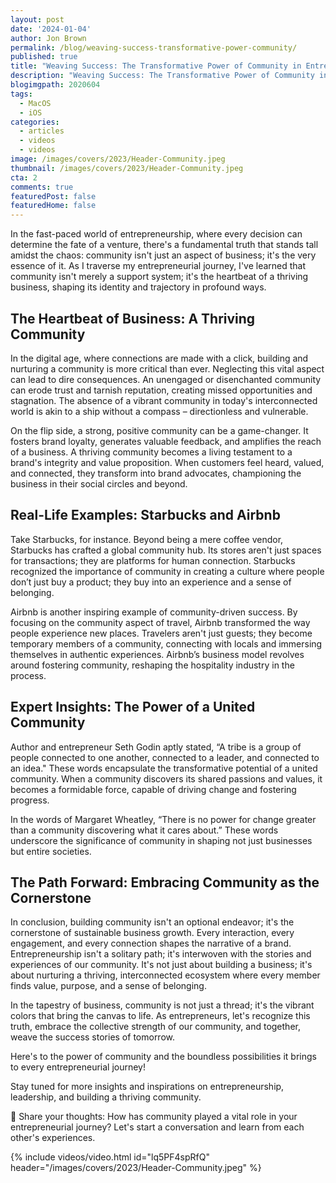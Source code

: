 ```yaml
---
layout: post
date: '2024-01-04'
author: Jon Brown
permalink: /blog/weaving-success-transformative-power-community/
published: true
title: "Weaving Success: The Transformative Power of Community in Entrepreneurship"
description: "Weaving Success: The Transformative Power of Community in Entrepreneurship"
blogimgpath: 2020604
tags:
  - MacOS
  - iOS
categories:
  - articles
  - videos
  - videos
image: /images/covers/2023/Header-Community.jpeg
thumbnail: /images/covers/2023/Header-Community.jpeg
cta: 2
comments: true
featuredPost: false
featuredHome: false
---
```

In the fast-paced world of entrepreneurship, where every decision can determine the fate of a venture, there's a fundamental truth that stands tall amidst the chaos: community isn't just an aspect of business; it's the very essence of it. As I traverse my entrepreneurial journey, I've learned that community isn't merely a support system; it's the heartbeat of a thriving business, shaping its identity and trajectory in profound ways.

## The Heartbeat of Business: A Thriving Community
In the digital age, where connections are made with a click, building and nurturing a community is more critical than ever. Neglecting this vital aspect can lead to dire consequences. An unengaged or disenchanted community can erode trust and tarnish reputation, creating missed opportunities and stagnation. The absence of a vibrant community in today's interconnected world is akin to a ship without a compass – directionless and vulnerable.

On the flip side, a strong, positive community can be a game-changer. It fosters brand loyalty, generates valuable feedback, and amplifies the reach of a business. A thriving community becomes a living testament to a brand's integrity and value proposition. When customers feel heard, valued, and connected, they transform into brand advocates, championing the business in their social circles and beyond.

## Real-Life Examples: Starbucks and Airbnb
Take Starbucks, for instance. Beyond being a mere coffee vendor, Starbucks has crafted a global community hub. Its stores aren't just spaces for transactions; they are platforms for human connection. Starbucks recognized the importance of community in creating a culture where people don’t just buy a product; they buy into an experience and a sense of belonging.

Airbnb is another inspiring example of community-driven success. By focusing on the community aspect of travel, Airbnb transformed the way people experience new places. Travelers aren't just guests; they become temporary members of a community, connecting with locals and immersing themselves in authentic experiences. Airbnb’s business model revolves around fostering community, reshaping the hospitality industry in the process.

## Expert Insights: The Power of a United Community
Author and entrepreneur Seth Godin aptly stated, “A tribe is a group of people connected to one another, connected to a leader, and connected to an idea." These words encapsulate the transformative potential of a united community. When a community discovers its shared passions and values, it becomes a formidable force, capable of driving change and fostering progress.

In the words of Margaret Wheatley, “There is no power for change greater than a community discovering what it cares about.” These words underscore the significance of community in shaping not just businesses but entire societies.

## The Path Forward: Embracing Community as the Cornerstone
In conclusion, building community isn't an optional endeavor; it's the cornerstone of sustainable business growth. Every interaction, every engagement, and every connection shapes the narrative of a brand. Entrepreneurship isn't a solitary path; it's interwoven with the stories and experiences of our community. It's not just about building a business; it's about nurturing a thriving, interconnected ecosystem where every member finds value, purpose, and a sense of belonging.

In the tapestry of business, community is not just a thread; it's the vibrant colors that bring the canvas to life. As entrepreneurs, let's recognize this truth, embrace the collective strength of our community, and together, weave the success stories of tomorrow.

Here's to the power of community and the boundless possibilities it brings to every entrepreneurial journey!

Stay tuned for more insights and inspirations on entrepreneurship, leadership, and building a thriving community.

🌟 Share your thoughts: How has community played a vital role in your entrepreneurial journey? Let's start a conversation and learn from each other's experiences.

{% include videos/video.html id="lq5PF4spRfQ" header="/images/covers/2023/Header-Community.jpeg" %}
